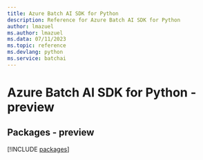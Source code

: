 ```yaml
---
title: Azure Batch AI SDK for Python
description: Reference for Azure Batch AI SDK for Python
author: lmazuel
ms.author: lmazuel
ms.data: 07/11/2023
ms.topic: reference
ms.devlang: python
ms.service: batchai
---
```

# Azure Batch AI SDK for Python - preview
## Packages - preview
[!INCLUDE [packages](batch-ai-index.md)]